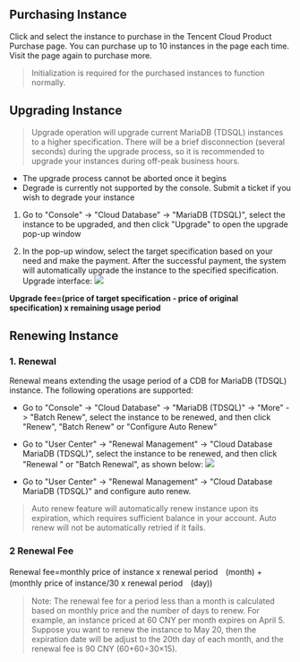## Purchasing Instance

Click and select the instance to purchase in the Tencent Cloud Product Purchase page. You can purchase up to 10 instances in the page each time. Visit the page again to purchase more.

> Initialization is required for the purchased instances to function normally.

## Upgrading Instance

> Upgrade operation will upgrade current MariaDB (TDSQL) instances to a higher specification. There will be a brief disconnection (several seconds) during the upgrade process, so it is recommended to upgrade your instances during off-peak business hours.
- The upgrade process cannot be aborted once it begins
- Degrade is currently not supported by the console. Submit a ticket if you wish to degrade your instance

1.	Go to "Console" -> "Cloud Database" -> "MariaDB (TDSQL)", select the instance to be upgraded, and then click "Upgrade" to open the upgrade pop-up window

2. In the pop-up window, select the target specification based on your need and make the payment. After the successful payment, the system will automatically upgrade the instance to the specified specification.
Upgrade interface:
![](//mccdn.qcloud.com/static/img/d5916ce64bd27d051a305476c0191449/image.png)
 
**Upgrade fee=(price of target specification - price of original specification) x remaining usage period**

## Renewing Instance

### 1. Renewal

Renewal means extending the usage period of a CDB for MariaDB (TDSQL) instance. The following operations are supported:

- Go to "Console" -> "Cloud Database" -> "MariaDB (TDSQL)" -> "More" -> "Batch Renew", select the instance to be renewed, and then click "Renew", "Batch Renew" or "Configure Auto Renew"
- Go to "User Center" -> "Renewal Management" -> "Cloud Database MariaDB (TDSQL)", select the instance to be renewed, and then click "Renewal " or "Batch Renewal", as shown below:
![](//mccdn.qcloud.com/static/img/ac67608a62020ce34e84c7e985eafc0a/image.png)

- Go to "User Center" -> "Renewal Management" -> "Cloud Database MariaDB (TDSQL)" and configure auto renew.

> Auto renew feature will automatically renew instance upon its expiration, which requires sufficient balance in your account. Auto renew will not be automatically retried if it fails.

### 2 Renewal Fee

Renewal fee=monthly price of instance x renewal period　(month) + (monthly price of instance/30 x renewal period　(day))

> Note: The renewal fee for a period less than a month is calculated based on monthly price and the number of days to renew. For example, an instance priced at 60 CNY per month expires on April 5. Suppose you want to renew the instance to May 20, then the expiration date will be adjust to the 20th day of each month, and the renewal fee is 90 CNY (60+60÷30×15).

